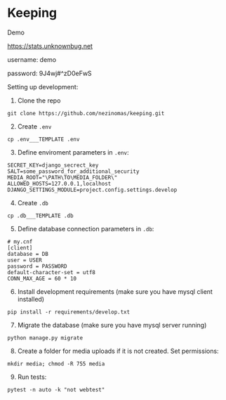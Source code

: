 # Keeping

Demo

https://stats.unknownbug.net

username: demo

password: 9J4wj#^zD0eFwS


Setting up development:

1. Clone the repo
```
git clone https://github.com/nezinomas/keeping.git
```

2. Create `.env`
```
cp .env___TEMPLATE .env
```

3. Define enviroment parameters in `.env`:
```
SECRET_KEY=django_secrect_key
SALT=some_password_for_additional_security
MEDIA_ROOT="\PATH\TO\MEDIA_FOLDER\"
ALLOWED_HOSTS=127.0.0.1,localhost
DJANGO_SETTINGS_MODULE=project.config.settings.develop
```

4. Create `.db`
```
cp .db___TEMPLATE .db
```

5. Define database connection parameters in `.db`:
```
# my.cnf
[client]
database = DB
user = USER
password = PASSWORD
default-character-set = utf8
CONN_MAX_AGE = 60 * 10
```

6. Install development requirements (make sure you have mysql client installed)
```
pip install -r requirements/develop.txt
```

7. Migrate the database (make sure you have mysql server running)
```
python manage.py migrate
```

8. Create a folder for media uploads if it is not created. Set permissions:
```
mkdir media; chmod -R 755 media
```

9. Run tests:
```
pytest -n auto -k "not webtest"
```
